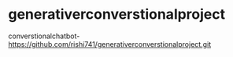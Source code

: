 # generativerconverstionalproject
converstionalchatbot- https://github.com/rishi741/generativerconverstionalproject.git
